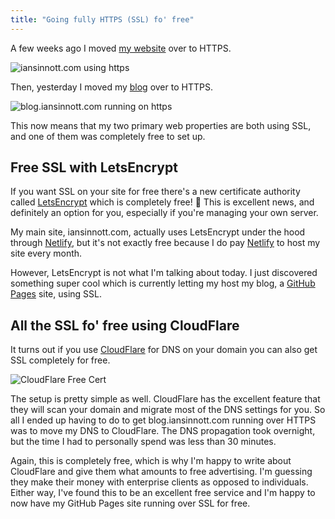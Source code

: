 ```yaml
---
title: "Going fully HTTPS (SSL) fo' free"
---
```


A few weeks ago I moved [my website][] over to HTTPS.

![iansinnott.com using https](//dropsinn.s3.amazonaws.com/Screen%20Shot%202016-04-29%20at%2011.08.19%20AM.png)

Then, yesterday I moved my [blog][] over to HTTPS.

![blog.iansinnott.com running on https](//dropsinn.s3.amazonaws.com/Screen%20Shot%202016-04-29%20at%2011.07.41%20AM.png)

This now means that my two primary web properties are both using SSL, and one of
them was completely free to set up.

## Free SSL with LetsEncrypt

If you want SSL on your site for free there's a new certificate authority called [LetsEncrypt] which is completely free! :clap: This is excellent news, and definitely an option for you, especially if you're managing your own server.

My main site, iansinnott.com, actually uses LetsEncrypt under the hood through [Netlify][], but it's not exactly free because I do pay [Netlify][] to host my site every month.

However, LetsEncrypt is not what I'm talking about today. I just discovered something super cool which is currently letting my host my blog, a [GitHub Pages][] site, using SSL.

## All the SSL fo' free using CloudFlare

It turns out if you use [CloudFlare][] for DNS on your domain you can also get SSL completely for free.

![CloudFlare Free Cert](//dropsinn.s3.amazonaws.com/Screen%20Shot%202016-04-29%20at%2012.43.40%20PM.png)

The setup is pretty simple as well. CloudFlare has the excellent feature that they will scan your domain and migrate most of the DNS settings for you. So all I ended up having to do to get blog.iansinnott.com running over HTTPS was to move my DNS to CloudFlare. The DNS propagation took overnight, but the time I had to personally spend was less than 30 minutes.

Again, this is completely free, which is why I'm happy to write about CloudFlare and give them what amounts to free advertising. I'm guessing they make their money with enterprise clients as opposed to individuals. Either way, I've found this to be an excellent free service and I'm happy to now have my GitHub Pages site running over SSL for free.

[my website]:https://www.iansinnott.com
[blog]:https://blog.iansinnott.com
[LetsEncrypt]:https://letsencrypt.org/
[Netlify]:https://www.netlify.com/
[GitHub Pages]:https://pages.github.com/
[CloudFlare]:https://www.cloudflare.com/
